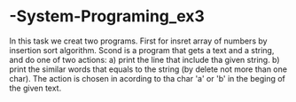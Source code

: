 # -System-Programing_ex3

In this task we creat two programs. First for insret array of numbers by insertion sort algorithm.
Scond is a program that gets a text and a string, and do one of two actions:
a) print the line that include tha given string.
b)  print the similar words that equals to the string (by delete not more than one char).
The action is chosen in acording to tha char 'a' or 'b' in the beging of the given text.
